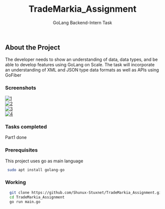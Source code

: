 
<div align="center">

  <h1>TradeMarkia_Assignment</h1>
  
  <p>
    GoLang Backend-Intern Task
  </p>
  
  
   
</div>

<br />


<!-- About the Project -->
## About the Project
The developer needs to show an understanding of data, data types, and be able to develop features using GoLang on Scale. The task will incorporate an understanding of XML and JSON type data formats as well as APIs using GoFiber 
<!-- Screenshots -->
### Screenshots

<div align="left"> 
  <a href="https://ibb.co/nrRZYNH"><img src="https://i.ibb.co/gy6HfL5/1.png" alt="1" border="0"></a>
</div>
<div align="left"> 
  <a href="https://ibb.co/x800JXf"><img src="https://i.ibb.co/k6ffQ59/2.png" alt="2" border="0"></a>
</div>
<div align="left"> 
  <a href="https://ibb.co/r6BmJHC"><img src="https://i.ibb.co/pzHxpdt/3.png" alt="3" border="0"></a>
</div>
<div align="left"> 
  <a href="https://ibb.co/Brzc7KH"><img src="https://i.ibb.co/3Mr48Y5/4.png" alt="4" border="0"></a>
</div>




<!-- Features -->
### Tasks completed
Part1 done




### Prerequisites

This project uses go as main language

```bash
 sudo apt install golang-go
```

<!-- Installation -->
### Working



```bash
  git clone https://github.com/Shunux-Stuxnet/TradeMarkia_Assignment.git
  cd TradeMarkia_Assignment
  go run main.go
```
   
